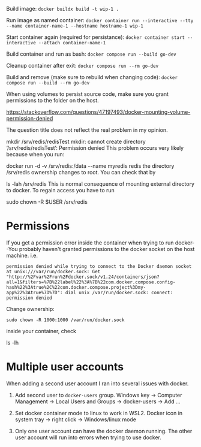 
Build image:
`docker buildx build -t wip-1 .`

Run image as named container:
`docker container run --interactive --tty --name container-name-1 --hostname hostname-1 wip-1`

Start container again (required for persistance):
`docker container start --interactive --attach container-name-1`

Build container and run as bash:
`docker compose run --build go-dev`

Cleanup container after exit:
`docker compose run --rm go-dev`

Build and remove (make sure to rebuild when changing code):
`docker compose run --build --rm go-dev`

When using volumes to persist source code, make sure you grant permissions to the folder on the host.

https://stackoverflow.com/questions/47197493/docker-mounting-volume-permission-denied

The question title does not reflect the real problem in my opinion.

mkdir /srv/redis/redisTest
mkdir: cannot create directory ‘/srv/redis/redisTest’: Permission denied
This problem occurs very likely because when you run:

docker run -d -v /srv/redis:/data --name myredis redis
the directory /srv/redis ownership changes to root. You can check that by

ls -lah /srv/redis
This is normal consequence of mounting external directory to docker. To regain access you have to run

sudo chown -R $USER /srv/redis

# Permissions

If you get a permission error inside the container when trying to run docker--You probably haven't granted permissions to the docker socket on the host machine. i.e.
```
permission denied while trying to connect to the Docker daemon socket at unix:///var/run/docker.sock: Get "http://%2Fvar%2Frun%2Fdocker.sock/v1.24/containers/json?all=1&filters=%7B%22label%22%3A%7B%22com.docker.compose.config-hash%22%3Atrue%2C%22com.docker.compose.project%3Dmy-app%22%3Atrue%7D%7D": dial unix /var/run/docker.sock: connect: permission denied
```

Change ownership:

`sudo chown -R 1000:1000 /var/run/docker.sock`

inside your container, check

ls -lh

# Multiple user accounts

When adding a second user account I ran into several issues with docker. 

1. Add second user to `docker-users` group. Windows key -> Computer Management -> Local Users and Groups -> docker-users -> Add ...

2. Set docker container mode to linux to work in WSL2. Docker icon in system tray -> right click -> Windows/linux mode

3. Only one user account can have the docker daemon running. The other user account will run into errors when trying to use docker.
